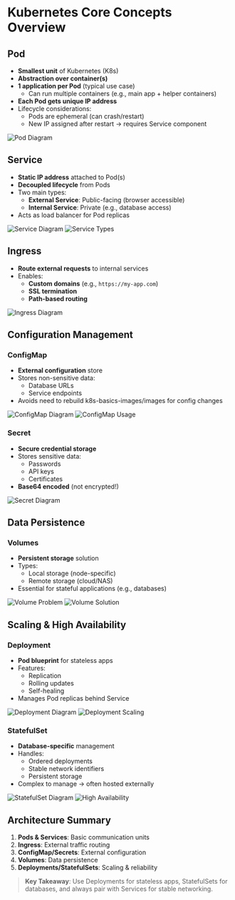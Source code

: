 # Kubernetes Core Concepts Overview

## Pod
- **Smallest unit** of Kubernetes (K8s)
- **Abstraction over container(s)**
- **1 application per Pod** (typical use case)
  - Can run multiple containers (e.g., main app + helper containers)
- **Each Pod gets unique IP address**
- Lifecycle considerations:
  - Pods are ephemeral (can crash/restart)
  - New IP assigned after restart → requires Service component

![Pod Diagram](k8s-basics-images/image-1.png)

## Service
- **Static IP address** attached to Pod(s)
- **Decoupled lifecycle** from Pods
- Two main types:
  - **External Service**: Public-facing (browser accessible)
  - **Internal Service**: Private (e.g., database access)
- Acts as load balancer for Pod replicas

![Service Diagram](k8s-basics-images/image.png)
![Service Types](k8s-basics-images/image-2.png)

## Ingress
- **Route external requests** to internal services
- Enables:
  - **Custom domains** (e.g., `https://my-app.com`)
  - **SSL termination**
  - **Path-based routing**

![Ingress Diagram](k8s-basics-images/image-3.png)

## Configuration Management
### ConfigMap
- **External configuration** store
- Stores non-sensitive data:
  - Database URLs
  - Service endpoints
- Avoids need to rebuild k8s-basics-images/images for config changes

![ConfigMap Diagram](k8s-basics-images/image-4.png)
![ConfigMap Usage](k8s-basics-images/image-5.png)

### Secret
- **Secure credential storage**
- Stores sensitive data:
  - Passwords
  - API keys
  - Certificates
- **Base64 encoded** (not encrypted!)

![Secret Diagram](k8s-basics-images/image-6.png)

## Data Persistence
### Volumes
- **Persistent storage** solution
- Types:
  - Local storage (node-specific)
  - Remote storage (cloud/NAS)
- Essential for stateful applications (e.g., databases)

![Volume Problem](k8s-basics-images/image-7.png)
![Volume Solution](k8s-basics-images/image-8.png)

## Scaling & High Availability
### Deployment
- **Pod blueprint** for stateless apps
- Features:
  - Replication
  - Rolling updates
  - Self-healing
- Manages Pod replicas behind Service

![Deployment Diagram](k8s-basics-images/image-9.png)
![Deployment Scaling](k8s-basics-images/image-10.png)

### StatefulSet
- **Database-specific** management
- Handles:
  - Ordered deployments
  - Stable network identifiers
  - Persistent storage
- Complex to manage → often hosted externally

![StatefulSet Diagram](k8s-basics-images/image-11.png)
![High Availability](k8s-basics-images/image-12.png)

## Architecture Summary
1. **Pods & Services**: Basic communication units
2. **Ingress**: External traffic routing
3. **ConfigMap/Secrets**: External configuration
4. **Volumes**: Data persistence
5. **Deployments/StatefulSets**: Scaling & reliability

> **Key Takeaway**: Use Deployments for stateless apps, StatefulSets for databases, and always pair with Services for stable networking.